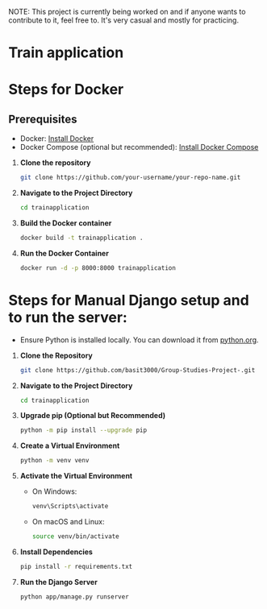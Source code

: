 NOTE: This project is currently being worked on and if anyone wants to contribute to it, feel free to. It's very casual and mostly for practicing.

# Train application

# Steps for Docker

## Prerequisites

- Docker: [Install Docker](https://docs.docker.com/get-docker/)
- Docker Compose (optional but recommended): [Install Docker Compose](https://docs.docker.com/compose/install/)

1. **Clone the repository**

    ```sh
    git clone https://github.com/your-username/your-repo-name.git
    ```

2. **Navigate to the Project Directory**

    ```sh
    cd trainapplication
    ```

3. **Build the Docker container**

    ```sh
    docker build -t trainapplication .
    ```

4. **Run the Docker Container**
    
    ```sh
    docker run -d -p 8000:8000 trainapplication
    ```

# Steps for Manual Django setup and to run the server:

- Ensure Python is installed locally. You can download it from [python.org](https://www.python.org/).

1. **Clone the Repository**

    ```sh
    git clone https://github.com/basit3000/Group-Studies-Project-.git
    ```

2. **Navigate to the Project Directory**

    ```sh
    cd trainapplication
    ```

3. **Upgrade pip (Optional but Recommended)**

    ```sh
    python -m pip install --upgrade pip
    ```

4. **Create a Virtual Environment**

    ```sh
    python -m venv venv
    ```

5. **Activate the Virtual Environment**

    - On Windows:

        ```sh
        venv\Scripts\activate
        ```

    - On macOS and Linux:

        ```sh
        source venv/bin/activate
        ```

6. **Install Dependencies**

    ```sh
    pip install -r requirements.txt
    ```

7. **Run the Django Server**

    ```sh
    python app/manage.py runserver
